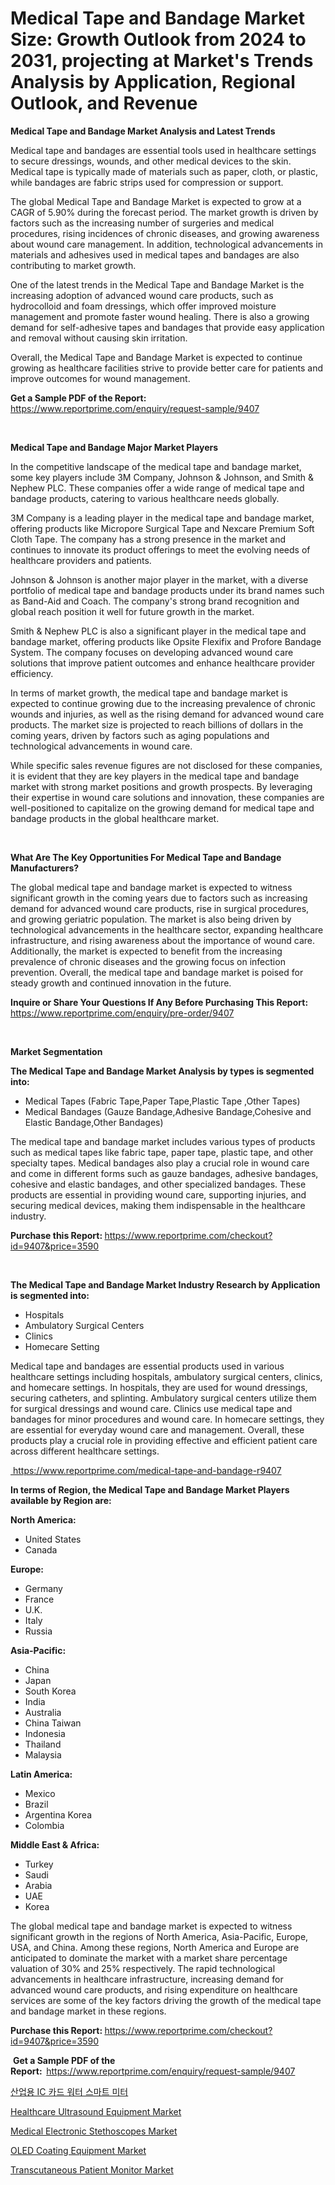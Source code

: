 <p><h1>Medical Tape and Bandage Market Size: Growth Outlook from 2024 to 2031, projecting at Market's Trends Analysis by Application, Regional Outlook, and Revenue</h1></p><p><strong>Medical Tape and Bandage Market Analysis and Latest Trends</strong></p>
<p><p>Medical tape and bandages are essential tools used in healthcare settings to secure dressings, wounds, and other medical devices to the skin. Medical tape is typically made of materials such as paper, cloth, or plastic, while bandages are fabric strips used for compression or support.</p><p>The global Medical Tape and Bandage Market is expected to grow at a CAGR of 5.90% during the forecast period. The market growth is driven by factors such as the increasing number of surgeries and medical procedures, rising incidences of chronic diseases, and growing awareness about wound care management. In addition, technological advancements in materials and adhesives used in medical tapes and bandages are also contributing to market growth.</p><p>One of the latest trends in the Medical Tape and Bandage Market is the increasing adoption of advanced wound care products, such as hydrocolloid and foam dressings, which offer improved moisture management and promote faster wound healing. There is also a growing demand for self-adhesive tapes and bandages that provide easy application and removal without causing skin irritation.</p><p>Overall, the Medical Tape and Bandage Market is expected to continue growing as healthcare facilities strive to provide better care for patients and improve outcomes for wound management.</p></p>
<p><strong>Get a Sample PDF of the Report:&nbsp;</strong> <a href="https://www.reportprime.com/enquiry/request-sample/9407">https://www.reportprime.com/enquiry/request-sample/9407</a></p>
<p>&nbsp;</p>
<p><strong>Medical Tape and Bandage Major Market Players</strong></p>
<p><p>In the competitive landscape of the medical tape and bandage market, some key players include 3M Company, Johnson & Johnson, and Smith & Nephew PLC. These companies offer a wide range of medical tape and bandage products, catering to various healthcare needs globally.</p><p>3M Company is a leading player in the medical tape and bandage market, offering products like Micropore Surgical Tape and Nexcare Premium Soft Cloth Tape. The company has a strong presence in the market and continues to innovate its product offerings to meet the evolving needs of healthcare providers and patients.</p><p>Johnson & Johnson is another major player in the market, with a diverse portfolio of medical tape and bandage products under its brand names such as Band-Aid and Coach. The company's strong brand recognition and global reach position it well for future growth in the market.</p><p>Smith & Nephew PLC is also a significant player in the medical tape and bandage market, offering products like Opsite Flexifix and Profore Bandage System. The company focuses on developing advanced wound care solutions that improve patient outcomes and enhance healthcare provider efficiency.</p><p>In terms of market growth, the medical tape and bandage market is expected to continue growing due to the increasing prevalence of chronic wounds and injuries, as well as the rising demand for advanced wound care products. The market size is projected to reach billions of dollars in the coming years, driven by factors such as aging populations and technological advancements in wound care.</p><p>While specific sales revenue figures are not disclosed for these companies, it is evident that they are key players in the medical tape and bandage market with strong market positions and growth prospects. By leveraging their expertise in wound care solutions and innovation, these companies are well-positioned to capitalize on the growing demand for medical tape and bandage products in the global healthcare market.</p></p>
<p>&nbsp;</p>
<p><strong>What Are The Key Opportunities For Medical Tape and Bandage Manufacturers?</strong></p>
<p><p>The global medical tape and bandage market is expected to witness significant growth in the coming years due to factors such as increasing demand for advanced wound care products, rise in surgical procedures, and growing geriatric population. The market is also being driven by technological advancements in the healthcare sector, expanding healthcare infrastructure, and rising awareness about the importance of wound care. Additionally, the market is expected to benefit from the increasing prevalence of chronic diseases and the growing focus on infection prevention. Overall, the medical tape and bandage market is poised for steady growth and continued innovation in the future.</p></p>
<p><strong>Inquire or Share Your Questions If Any Before Purchasing This Report:</strong> <a href="https://www.reportprime.com/enquiry/pre-order/9407">https://www.reportprime.com/enquiry/pre-order/9407</a></p>
<p>&nbsp;</p>
<p><strong>Market Segmentation</strong></p>
<p><strong>The Medical Tape and Bandage Market Analysis by types is segmented into:</strong></p>
<p><ul><li>Medical Tapes (Fabric Tape,Paper Tape,Plastic Tape ,Other Tapes)</li><li>Medical Bandages (Gauze Bandage,Adhesive Bandage,Cohesive and Elastic Bandage,Other Bandages)</li></ul></p>
<p><p>The medical tape and bandage market includes various types of products such as medical tapes like fabric tape, paper tape, plastic tape, and other specialty tapes. Medical bandages also play a crucial role in wound care and come in different forms such as gauze bandages, adhesive bandages, cohesive and elastic bandages, and other specialized bandages. These products are essential in providing wound care, supporting injuries, and securing medical devices, making them indispensable in the healthcare industry.</p></p>
<p><strong>Purchase this Report:&nbsp;</strong><a href="https://www.reportprime.com/checkout?id=9407&price=3590">https://www.reportprime.com/checkout?id=9407&price=3590</a></p>
<p>&nbsp;</p>
<p><strong>The Medical Tape and Bandage Market Industry Research by Application is segmented into:</strong></p>
<p><ul><li>Hospitals</li><li>Ambulatory Surgical Centers</li><li>Clinics</li><li>Homecare Setting</li></ul></p>
<p><p>Medical tape and bandages are essential products used in various healthcare settings including hospitals, ambulatory surgical centers, clinics, and homecare settings. In hospitals, they are used for wound dressings, securing catheters, and splinting. Ambulatory surgical centers utilize them for surgical dressings and wound care. Clinics use medical tape and bandages for minor procedures and wound care. In homecare settings, they are essential for everyday wound care and management. Overall, these products play a crucial role in providing effective and efficient patient care across different healthcare settings.</p></p>
<p><a href="https://www.reportprime.com/medical-tape-and-bandage-r9407">&nbsp;https://www.reportprime.com/medical-tape-and-bandage-r9407</a></p>
<p><strong>In terms of Region, the Medical Tape and Bandage Market Players available by Region are:</strong></p>
<p>
    <p> <strong> North America: </strong>
        <ul>
            <li>United States</li>
            <li>Canada</li>
        </ul>
        </p> 
    <p> <strong> Europe: </strong>
        <ul>
            <li>Germany</li>
            <li>France</li>
            <li>U.K.</li>
            <li>Italy</li>
            <li>Russia</li>
        </ul>
        </p> 
    <p> <strong> Asia-Pacific: </strong>
        <ul>
            <li>China</li>
            <li>Japan</li>
            <li>South Korea</li>
            <li>India</li>
            <li>Australia</li>
            <li>China Taiwan</li>
            <li>Indonesia</li>
            <li>Thailand</li>
            <li>Malaysia</li>
        </ul>
        </p> 
    <p> <strong> Latin America: </strong>
        <ul>
            <li>Mexico</li>
            <li>Brazil</li>
            <li>Argentina Korea</li>
            <li>Colombia</li>
        </ul>
        </p> 
    <p> <strong> Middle East & Africa: </strong>
        <ul>
            <li>Turkey</li>
            <li>Saudi</li>
            <li>Arabia</li>
            <li>UAE</li>
            <li>Korea</li>
        </ul>
    </p>
    </p>
<p><p>The global medical tape and bandage market is expected to witness significant growth in the regions of North America, Asia-Pacific, Europe, USA, and China. Among these regions, North America and Europe are anticipated to dominate the market with a market share percentage valuation of 30% and 25% respectively. The rapid technological advancements in healthcare infrastructure, increasing demand for advanced wound care products, and rising expenditure on healthcare services are some of the key factors driving the growth of the medical tape and bandage market in these regions.</p></p>
<p><strong>Purchase this Report: </strong><a href="https://www.reportprime.com/checkout?id=9407&price=3590">https://www.reportprime.com/checkout?id=9407&price=3590</a></p>
<p>&nbsp;<strong>Get a Sample PDF of the Report:&nbsp;&nbsp;</strong><a href="https://www.reportprime.com/enquiry/request-sample/9407">https://www.reportprime.com/enquiry/request-sample/9407</a></p>
<p><strong></strong></p>
<p><p><a href="https://github.com/njolsky1/Market-Research-Report-List-2/blob/main/7155121106147.md">산업용 IC 카드 워터 스마트 미터</a></p><p><a href="https://medium.com/@philipwolf61/exploring-healthcare-ultrasound-equipment-market-dynamics-global-trends-and-future-growth-d6090fbdde56">Healthcare Ultrasound Equipment Market</a></p><p><a href="https://github.com/JermaineCrona2023/Market-Research-Report-List-2/blob/main/medical-electronic-stethoscopes-market.md">Medical Electronic Stethoscopes Market</a></p><p><a href="https://www.linkedin.com/pulse/future-trends-global-oled-coating-equipment-market-insights-analysis-oaemc?trackingId=xPw0krbhS8KNeCxw9sB98A%3D%3D">OLED Coating Equipment Market</a></p><p><a href="https://medium.com/@bon-bar/transcutaneous-patient-monitor-industry-sector-market-dynamics-and-future-scenarios-2024-2031-dd512b5f41ce">Transcutaneous Patient Monitor Market</a></p></p>